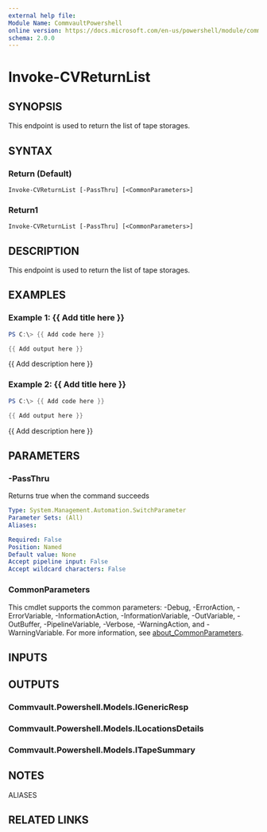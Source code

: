 ```yaml
---
external help file:
Module Name: CommvaultPowershell
online version: https://docs.microsoft.com/en-us/powershell/module/commvaultpowershell/invoke-cvreturnlist
schema: 2.0.0
---
```


# Invoke-CVReturnList

## SYNOPSIS
This endpoint is used to return the list of tape storages.

## SYNTAX

### Return (Default)
```
Invoke-CVReturnList [-PassThru] [<CommonParameters>]
```

### Return1
```
Invoke-CVReturnList [-PassThru] [<CommonParameters>]
```

## DESCRIPTION
This endpoint is used to return the list of tape storages.

## EXAMPLES

### Example 1: {{ Add title here }}
```powershell
PS C:\> {{ Add code here }}

{{ Add output here }}
```

{{ Add description here }}

### Example 2: {{ Add title here }}
```powershell
PS C:\> {{ Add code here }}

{{ Add output here }}
```

{{ Add description here }}

## PARAMETERS

### -PassThru
Returns true when the command succeeds

```yaml
Type: System.Management.Automation.SwitchParameter
Parameter Sets: (All)
Aliases:

Required: False
Position: Named
Default value: None
Accept pipeline input: False
Accept wildcard characters: False
```

### CommonParameters
This cmdlet supports the common parameters: -Debug, -ErrorAction, -ErrorVariable, -InformationAction, -InformationVariable, -OutVariable, -OutBuffer, -PipelineVariable, -Verbose, -WarningAction, and -WarningVariable. For more information, see [about_CommonParameters](http://go.microsoft.com/fwlink/?LinkID=113216).

## INPUTS

## OUTPUTS

### Commvault.Powershell.Models.IGenericResp

### Commvault.Powershell.Models.ILocationsDetails

### Commvault.Powershell.Models.ITapeSummary

## NOTES

ALIASES

## RELATED LINKS

